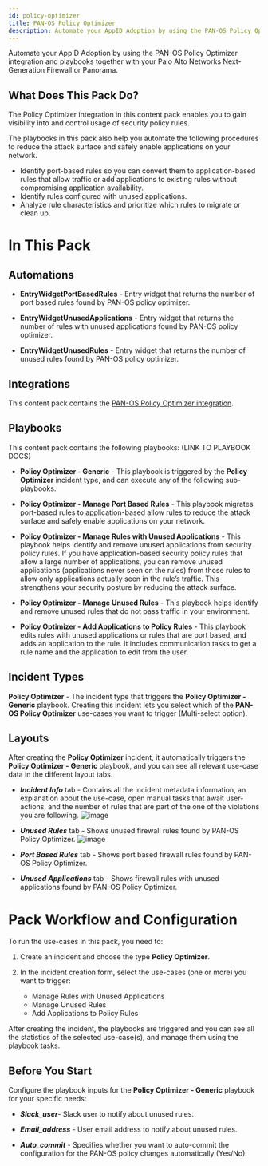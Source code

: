 ```yaml
---
id: policy-optimizer
title: PAN-OS Policy Optimizer
description: Automate your AppID Adoption by using the PAN-OS Policy Optimizer integration and playbooks together with your Palo Alto Networks Next-Generation Firewall or Panorama.
---
```


Automate your AppID Adoption by using the PAN-OS Policy Optimizer integration and playbooks together with your Palo Alto Networks Next-Generation Firewall or Panorama.

## What Does This Pack Do?
The Policy Optimizer integration in this content pack enables you to gain visibility into and control usage of security policy rules.

The playbooks in this pack also help you automate the following procedures to reduce the attack surface and safely enable applications on your network.

- Identify port-based rules so you can convert them to application-based rules that allow traffic or add applications to existing rules without compromising application availability.
- Identify rules configured with unused applications.
- Analyze rule characteristics and prioritize which rules to migrate or clean up.
 

# In This Pack
## Automations
- **EntryWidgetPortBasedRules** -  Entry widget that returns the number of port based rules found by PAN-OS policy optimizer.

- **EntryWidgetUnusedApplications** - Entry widget that returns the number of rules with unused applications found by PAN-OS policy optimizer.

- **EntryWidgetUnusedRules** - Entry widget that returns the number of unused rules found by PAN-OS policy optimizer.

## Integrations

This content pack contains the [PAN-OS Policy Optimizer integration](https://xsoar.pan.dev/docs/reference/integrations/pan-os-policy-optimizer).

## Playbooks
This content pack contains the following playbooks: (LINK TO PLAYBOOK DOCS)

- **Policy Optimizer - Generic** - This playbook is triggered by the **Policy Optimizer** incident type, and can execute any of the following sub-playbooks.

- **Policy Optimizer - Manage Port Based Rules** - This playbook migrates port-based rules to application-based allow rules to reduce the attack surface and safely enable applications on your network.

- **Policy Optimizer - Manage Rules with Unused Applications** - This playbook helps identify and remove unused applications from security policy rules. If you have application-based security policy rules that allow a large number of applications, you can remove unused applications (applications never seen on the rules) from those rules to allow only applications actually seen in the rule’s traffic. This strengthens your security posture by reducing the attack surface.

- **Policy Optimizer - Manage Unused Rules** - This playbook helps identify and remove unused rules that do not pass traffic in your environment.

- **Policy Optimizer - Add Applications to Policy Rules** - This playbook edits rules with unused applications or rules that are port based, and adds an application to the rule. It includes communication tasks to get a rule name and the application to edit from the user.

## Incident Types
**Policy Optimizer** - The incident type that triggers the **Policy Optimizer - Generic** playbook. Creating this incident lets you select which of the **PAN-OS Policy Optimizer** use-cases you want to trigger (Multi-select option).

## Layouts
After creating the **Policy Optimizer** incident, it automatically triggers the **Policy Optimizer - Generic** playbook, and you can see all relevant use-case data in the different layout tabs.

- _**Incident Info**_ tab - Contains all the incident metadata information, an explanation about the use-case, open manual tasks that await user-actions, and the number of rules that are part of the one of the violations you are following. 
![image](https://user-images.githubusercontent.com/43776787/145776941-f07d2965-86fd-4b5c-8512-1184ff66df77.png)

- _**Unused Rules**_ tab - Shows unused firewall rules found by PAN-OS Policy Optimizer.
![image](https://user-images.githubusercontent.com/43776787/145777037-b5ce1273-f17c-414a-9016-77831c139fed.png)

- _**Port Based Rules**_ tab - Shows port based firewall rules found by PAN-OS Policy Optimizer.

- _**Unused Applications**_ tab - Shows firewall rules with unused applications found by PAN-OS Policy Optimizer.

# Pack Workflow and Configuration
To run the use-cases in this pack, you need to:

1) Create an incident and choose the type **Policy Optimizer**.

2) In the incident creation form, select the use-cases (one or more) you want to trigger:

   - Manage Rules with Unused Applications
   - Manage Unused Rules
   - Add Applications to Policy Rules

After creating the incident, the playbooks are triggered and you can see all the statistics of the selected use-case(s), and manage them using the playbook tasks.

## Before You Start
Configure the playbook inputs for the **Policy Optimizer - Generic** playbook for your specific needs:
- _**Slack_user**_- Slack user to notify about unused rules.

- _**Email_address**_ - User email address to notify about unused rules.

- _**Auto_commit**_ - Specifies whether you want to auto-commit the configuration for the PAN-OS policy changes automatically (Yes/No).
